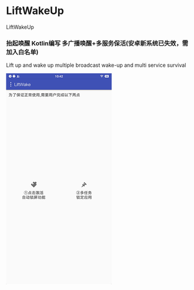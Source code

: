 # LiftWakeUp
LiftWakeUp
### 抬起唤醒 Kotlin编写 多广播唤醒+多服务保活(安卓新系统已失效，需加入白名单)
Lift up and wake up multiple broadcast wake-up and multi service survival

![Image text](https://raw.githubusercontent.com/Deepblue1996/LiftWakeUp/master/20180205104215.jpg)
